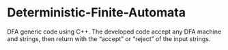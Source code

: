 # Deterministic-Finite-Automata
DFA generic code using C++. 
The developed code accept any DFA machine and strings, then return with the “accept” or “reject” of the input strings.
